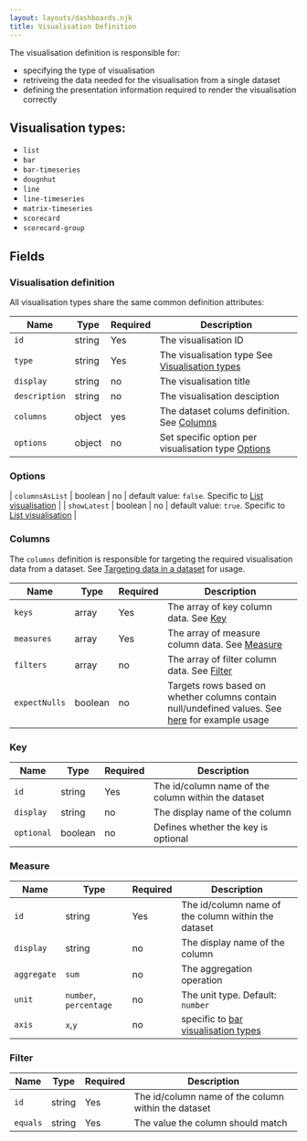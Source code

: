 ```yaml
---
layout: layouts/dashboards.njk
title: Visualisation Definition
---
```

The visualisation definition is responsible for:

- specifying the type of visualisation
- retriveing the data needed for the visualisation from a single dataset
- defining the presentation information required to render the visualisation correctly

## Visualisation types:

- `list`
- `bar`
- `bar-timeseries`
- `dougnhut`
- `line`
- `line-timeseries`
- `matrix-timeseries`
- `scorecard`
- `scorecard-group`

## Fields

### Visualisation definition

All visualisation types share the same common definition attributes:

| Name            | Type    | Required | Description                                                                       |
| ----------------| ------- | -------- | ----------------------------------------------------------------------------------|
| `id`            | string  | Yes      | The visualisation ID                                                              |
| `type`          | string  | Yes      | The visualisation type   See [Visualisation types](#visualisation-types)       |
| `display`       | string  | no       | The visualisation title                                                           |
| `description`   | string  | no       | The visualisation desciption                                                      |
| `columns`       | object  | yes      | The dataset colums definition. See [Columns](#columns)                            |
| `options`       | object  | no       | Set specific option per visualisation type [Options](#options)                            |


### Options

| `columnsAsList` | boolean | no       | default value: `false`. Specific to  [List visualisation](/dashboards/visualisations/list) |
| `showLatest`    | boolean | no       | default value: `true`. Specific to  [List visualisation](/dashboards/visualisations/list)  |

### Columns

The `columns` definition is responsible for targeting the required visualisation data from a dataset. See [Targeting data in a dataset](/dashboards/visualisations/targeting-data) for usage.

| Name          | Type    | Required | Description                                                |
| --------------| ------- | -------- | -----------------------------------------------------------|
| `keys`        | array   | Yes      |  The array of key column data. See [Key](#key)             |
| `measures`    | array   | Yes      |  The array of measure column data. See [Measure](#measure) |
| `filters`     | array   | no       |  The array of filter column data. See [Filter](#filter)    |
| `expectNulls` | boolean | no       |  Targets rows based on whether columns contain null/undefined values. See [here](/dashboards/visualisations/targeting-data/#targeting-specific-rows) for example usage                        |

### Key 

| Name        | Type    | Required | Description                                              |
| ------------| ------- | -------- | -------------------------------------------------------- |
| `id`        | string  | Yes      |  The id/column name of the column within the dataset     |
| `display`   | string  | no       |  The display name of the column                          |
| `optional`  | boolean | no       |  Defines whether the key is optional                      |

### Measure 

| Name        | Type    | Required | Description                                              |
| ------------| ------- | -------- | -------------------------------------------------------- |
| `id`        | string  | Yes      |  The id/column name of the column within the dataset     |
| `display`   | string  | no       |  The display name of the column                          |
| `aggregate` | `sum`    | no       | The aggregation operation                               |
| `unit`      | `number`, `percentage`     | no       |  The unit type. Default: `number`     |
| `axis`      | `x`,`y` | no       |  specific to [bar visualisation types](/dashboards/visualisations/bar) |

### Filter 

| Name        | Type    | Required | Description                                              |
| ------------| ------- | -------- | -------------------------------------------------------- |
| `id`        | string  | Yes      |  The id/column name of the column within the dataset     |
| `equals`    | string  | Yes      |  The value the column should match                       |
